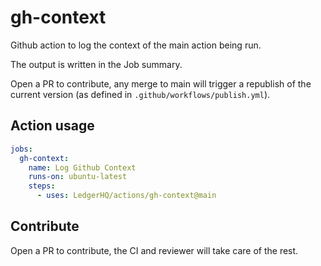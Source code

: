 # gh-context

Github action to log the context of the main action being run.

The output is written in the Job summary.

Open a PR to contribute, any merge to main will trigger a republish of the
current version (as defined in `.github/workflows/publish.yml`).

## Action usage

```yaml
jobs:
  gh-context:
    name: Log Github Context
    runs-on: ubuntu-latest
    steps:
      - uses: LedgerHQ/actions/gh-context@main
```

## Contribute

Open a PR to contribute, the CI and reviewer will take care of the rest.
